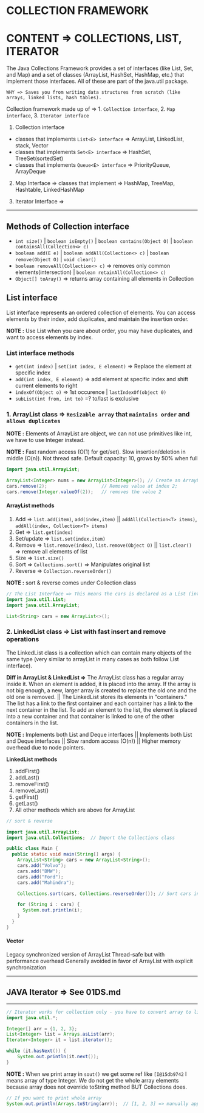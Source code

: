 # COLLECTION FRAMEWORK

# CONTENT => COLLECTIONS, LIST, ITERATOR

The Java Collections Framework provides a set of interfaces (like List, Set, and Map) and a set of classes (ArrayList, HashSet, HashMap, etc.) that implement those interfaces. All of these are part of the java.util package.

`WHY => Saves you from writing data structures from scratch (like arrays, linked lists, hash tables).`

Collection framework made up of => 1. `Collection interface`, 2. `Map interface`, 3. `Iterator interface`

1. Collection interface
   
- classes that implements `List<E> interface`  => ArrayList, LinkedList, stack, Vector
- classes that implements `Set<E> interface`   => HashSet, TreeSet(sortedSet)
- classes that implements `Queue<E> interface` => PriorityQueue, ArrayDeque

2. Map Interface => classes that implement => HashMap, TreeMap, Hashtable, LinkedHashMap

3. Iterator Interface => 

------

## Methods of Collection interface

- `int size()` | `boolean isEmpty()` | `boolean contains(Object O)` | `boolean containsAll(Collection<> c)`  
- `boolean add(E e)` | `boolean addAll(Collection<> c)` | `boolean remove(Object O)` | `void clear()`
- `boolean removeAll(Collection<> c)` => removes only common elements(intersection) | `boolean retainAll(Collection<> c)`
- `Object[] toAray()` => returns array containing all elements in Collection

## List interface

List interface represents an ordered collection of elements. You can access elements by their index, add duplicates, and maintain the insertion order.

**NOTE :** Use List when you care about order, you may have duplicates, and want to access elements by index.

### List interface methods

- `get(int index)` | `set(int index, E element)` => Replace the element at specific index
- `add(int index, E element)` => add element at specific index and shift current elements to right
- `indexOf(Object o)` => 1st occurence | `lastIndexOf(object 0)`
- `subList(int from, int to)` =? to/last is exclusive

### 1. ArrayList class    => `Resizable array` that `maintains order` and `allows duplicates`

**NOTE :** Elements of ArrayList are object, we can not use primitives like int, we have to use Integer instead.

**NOTE :** Fast random access (O(1) for get/set). Slow insertion/deletion in middle (O(n)). Not thread safe. Default capacity: 10, grows by 50% when full

```java
import java.util.ArrayList; 

ArrayList<Integer> nums = new ArrayList<Integer>(); // Create an ArrayList object
cars.remove(2);                    // Removes value at index 2;
cars.remove(Integer.valueOf(2));   // removes the value 2
```

#### ArrayList methods
1. Add             => `list.add(item)`, `add(index,item)` || `addAll(Collection<T> items)`, `addAll(index, Collection<T> items)` 
2. Get             => `list.get(index)`
3. Set/update      => `list.set(index,item)`
4. Remove          => `list.remove(index)`, `list.remove(Object O)` || `list.clear()` => remove all elements of list
5. Size            => `list.size()`
6. Sort            => `Collections.sort()` => Manipulates original list
7. Reverse         => `Collection.reverseOrder()`

**NOTE :** sort & reverse comes under Collection class

```java
// The List Interface => This means the cars is declared as a List (interface), but it stores an ArrayList object (the actual list).
import java.util.List;
import java.util.ArrayList;

List<String> cars = new ArrayList<>();
```

### 2. LinkedList class   => List with fast insert and remove operations

The LinkedList class is a collection which can contain many objects of the same type (very similar to arrayList in many cases as both follow List interface).

**Diff in ArrayList & LinkedList =>** The ArrayList class has a regular array inside it. When an element is added, it is placed into the array. If the array is not big enough, a new, larger array is created to replace the old one and the old one is removed. || The LinkedList stores its elements in "containers." The list has a link to the first container and each container has a link to the next container in the list. To add an element to the list, the element is placed into a new container and that container is linked to one of the other containers in the list.

**NOTE :** Implements both List and Deque interfaces || Implements both List and Deque interfaces || Slow random access (O(n)) || Higher memory overhead due to node pointers.

**LinkedList methods**
1. addFirst()
2. addLast()
3. removeFirst()
4. removeLast()
5. getFirst()
6. getLast()
7. All other methods which are above for ArrayList

```java
// sort & reverse

import java.util.ArrayList;
import java.util.Collections;  // Import the Collections class

public class Main {
  public static void main(String[] args) {
    ArrayList<String> cars = new ArrayList<String>();
    cars.add("Volvo");
    cars.add("BMW");
    cars.add("Ford");
    cars.add("Mahindra");

    Collections.sort(cars, Collections.reverseOrder()); // Sort cars in reverse

    for (String i : cars) {
      System.out.println(i);
    }
  }
}
```

#### Vector

Legacy synchronized version of ArrayList
Thread-safe but with performance overhead
Generally avoided in favor of ArrayList with explicit synchronization

----- 




## JAVA Iterator => See 01DS.md

-----

```java
// Iterator works for collection only - you have to convert array to list.
import java.util.*;

Integer[] arr = {1, 2, 3};
List<Integer> list = Arrays.asList(arr);
Iterator<Integer> it = list.iterator();

while (it.hasNext()) {
    System.out.println(it.next());
}
```

**NOTE :** When we print array in `sout()` we get some ref like `[I@15db9742` I means array of type Integer. We do not get the whole array elements because array does not override toString method BUT Collections does.
```java
// If you want to print whole array
System.out.println(Arrays.toString(arr));  // [1, 2, 3] => manually apply toString method
```







